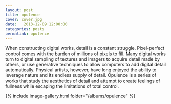 ```yaml
---
layout: post
title: opulence
cover: cover.jpg
date:   2013-12-09 12:00:00
categories: posts
permalink: opulence
---
```


When constructing digital works, detail is a constant struggle. Pixel-perfect control comes with the burden of millions of pixels to fill. Many digital works turn to digital sampling of textures and imagers to acquire detail made by others, or use generative techniques to allow computers to add digital detail automatically. Physical artists, however, have long enjoyed the ability to leverage nature and its endless supply of detail. Opulence is a series of works that study the aesthetics of detail and attempt to create feelings of fullness while escaping the limitations of total control.

{% include image-gallery.html folder="/albums/opulence" %}